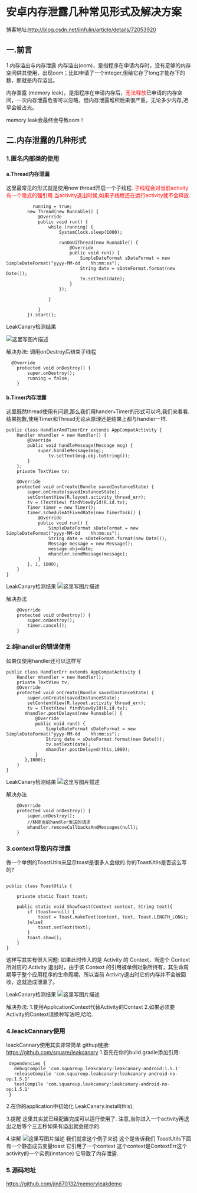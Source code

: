 # 安卓内存泄露几种常见形式及解决方案

博客地址:http://blog.csdn.net/jinfulin/article/details/72053920


## 一.前言
1.内存溢出与内存泄露
内存溢出(oom)，是指程序在申请内存时，没有足够的内存空间供其使用，出现oom；比如申请了一个integer,但给它存了long才能存下的数，那就是内存溢出。

内存泄露 (memory leak)，是指程序在申请内存后，<font color = red>无法释放</font>已申请的内存空间，一次内存泄露危害可以忽略，但内存泄露堆积后果很严重，无论多少内存,迟早会被占光。

memory leak会最终会导致oom！
## 二.内存泄露的几种形式
### 1.匿名内部类的使用
#### a.Thread内存泄漏 
这里最常见的形式就是使用new thread开启一个子线程.
<font color = red>子线程会对当前activity有一个隐式的强引用
当activity退出时候,如果子线程还在运行activity就不会释放.</font>

```
		  running = true;
        new Thread(new Runnable() {
            @Override
            public void run() {
                while (running) {
                    SystemClock.sleep(1000);

                    runOnUiThread(new Runnable() {
                        @Override
                        public void run() {
                            SimpleDateFormat sDateFormat = new SimpleDateFormat("yyyy-MM-dd    hh:mm:ss");
                            String date = sDateFormat.format(new Date());
                            tv.setText(date);
                        }
                    });

                }

            }
        }).start();
```

LeakCanary检测结果

![这里写图片描述](http://img.blog.csdn.net/20170514154609430?watermark/2/text/aHR0cDovL2Jsb2cuY3Nkbi5uZXQvamluZnVsaW4=/font/5a6L5L2T/fontsize/400/fill/I0JBQkFCMA==/dissolve/70/gravity/SouthEast)

解决办法:
调用onDestroy后结束子线程
```  
  @Override
    protected void onDestroy() {
        super.onDestroy();
        running = false;
    }
```

#### b.Timer内存泄露
这里既然thread使用有问题,那么我们用hander+Timer的形式可以吗,我们来看看.
结果抱歉,使用Timer和Thread无论从原理还是结果上都与handler一样.
```
public class HandlerAndTimerErr extends AppCompatActivity {
    Handler mhandler = new Handler() {
        @Override
        public void handleMessage(Message msg) {
            super.handleMessage(msg);
                tv.setText(msg.obj.toString());
        }
    };
    private TextView tv;

    @Override
    protected void onCreate(Bundle savedInstanceState) {
        super.onCreate(savedInstanceState);
        setContentView(R.layout.activity_thread_err);
        tv = (TextView) findViewById(R.id.tv);
        Timer timer = new Timer();
        timer.scheduleAtFixedRate(new TimerTask() {
            @Override
            public void run() {
                SimpleDateFormat sDateFormat = new SimpleDateFormat("yyyy-MM-dd    hh:mm:ss");
                String date = sDateFormat.format(new Date());
                Message message = new Message();
                message.obj=date;
                mhandler.sendMessage(message);
            }
        }, 1, 1000);
    }
}
```
LeakCanary检测结果
![这里写图片描述](http://img.blog.csdn.net/20170514173455923?watermark/2/text/aHR0cDovL2Jsb2cuY3Nkbi5uZXQvamluZnVsaW4=/font/5a6L5L2T/fontsize/400/fill/I0JBQkFCMA==/dissolve/70/gravity/SouthEast)

解决办法
```
    @Override
    protected void onDestroy() {
        super.onDestroy();
        timer.cancel();
    }
```
### 2.纯handler的错误使用
如果仅使用handler还可以这样写
```
public class HandlerErr extends AppCompatActivity {
    Handler mhandler = new Handler();
    private TextView tv;
    @Override
    protected void onCreate(Bundle savedInstanceState) {
        super.onCreate(savedInstanceState);
        setContentView(R.layout.activity_thread_err);
        tv = (TextView) findViewById(R.id.tv);
       mhandler.postDelayed(new Runnable() {
           @Override
           public void run() {
               SimpleDateFormat sDateFormat = new SimpleDateFormat("yyyy-MM-dd    hh:mm:ss");
               String date = sDateFormat.format(new Date());
               tv.setText(date);
               mhandler.postDelayed(this,1000);
           }
       },1000);
    }
}
```
LeakCanary检测结果
![这里写图片描述](http://img.blog.csdn.net/20170514173828518?watermark/2/text/aHR0cDovL2Jsb2cuY3Nkbi5uZXQvamluZnVsaW4=/font/5a6L5L2T/fontsize/400/fill/I0JBQkFCMA==/dissolve/70/gravity/SouthEast)

解决办法
```
    @Override
    protected void onDestroy() {
        super.onDestroy();
        //移除当前handler发送的请求
        mhandler.removeCallbacksAndMessages(null);
    }
```

### 3.context导致内存泄露

做一个单例的ToastUtils来显示toast是很多人会做的.你的ToastUtils是否这么写的?
```

public class ToastUtils {

    private static Toast toast;

    public static void ShowToast(Context context, String text){
        if (toast==null) {
            toast = Toast.makeText(context, text, Toast.LENGTH_LONG);
        }else{
            toast.setText(text);
        }
        toast.show();
    }
}
```

这样写其实有很大问题:
如果此时传入的是 Activity 的 Context，当这个 Context 所对应的 Activity 退出时，由于该 Context 的引用被单例对象所持有，其生命周期等于整个应用程序的生命周期，所以当前 Activity退出时它的内存并不会被回收，这就造成泄漏了。

LeakCanary检测结果
![这里写图片描述](http://img.blog.csdn.net/20170514182700652?watermark/2/text/aHR0cDovL2Jsb2cuY3Nkbi5uZXQvamluZnVsaW4=/font/5a6L5L2T/fontsize/400/fill/I0JBQkFCMA==/dissolve/70/gravity/SouthEast)

解决办法:
1.使用ApplicationContext代替Activity的Context
2.如果必须要Activity的Context请换种写法吧,哈哈.

### 4.leackCannary使用
leackCannary使用其实非常简单
githup链接: https://github.com/square/leakcanary
1.首先在你的build.gradle添加引用:
```
 dependencies {
   debugCompile 'com.squareup.leakcanary:leakcanary-android:1.5.1'
   releaseCompile 'com.squareup.leakcanary:leakcanary-android-no-op:1.5.1'
   testCompile 'com.squareup.leakcanary:leakcanary-android-no-op:1.5.1'
 }
```
 2.在你的application中初始化
  LeakCanary.install(this);

3.提醒
这里其实就已经配置完成可以运行使用了.
注意,当你进入一个activity再退出之后等个三五秒如果有溢出就会提示的.

4.讲解
![这里写图片描述](http://img.blog.csdn.net/20170514182700652?watermark/2/text/aHR0cDovL2Jsb2cuY3Nkbi5uZXQvamluZnVsaW4=/font/5a6L5L2T/fontsize/400/fill/I0JBQkFCMA==/dissolve/70/gravity/SouthEast)
我们就拿这个例子来说
这个是告诉我们 ToastUtils下面有一个静态成员变量toast
它引用了一个context
这个context是ContextErr这个activity的一个实例(instance)
它导致了内存泄露.

### 5.源码地址
https://github.com/jin870132/memoryleakdemo
